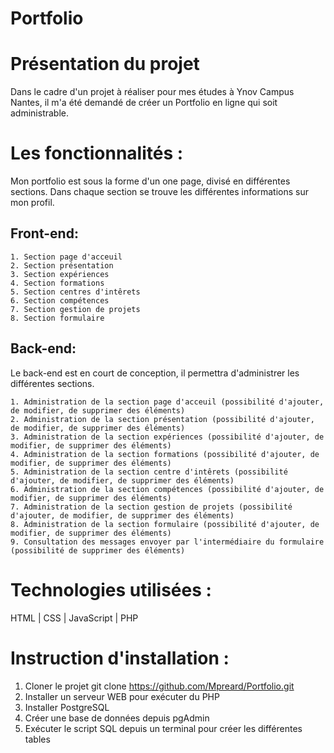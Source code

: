 # Portfolio

# Présentation du projet

Dans le cadre d'un projet à réaliser pour mes études à Ynov Campus Nantes, il m'a été demandé de créer un Portfolio en ligne qui soit administrable.

# Les fonctionnalités : 

Mon portfolio est sous la forme d'un one page, divisé en différentes sections. Dans chaque section se trouve les différentes informations sur mon profil.

Front-end:
-

    1. Section page d'acceuil
    2. Section présentation
    3. Section expériences
    4. Section formations
    5. Section centres d'intêrets
    6. Section compétences
    7. Section gestion de projets
    8. Section formulaire
  
  Back-end:
  -
  
  Le back-end est en court de conception, il permettra d'administrer les différentes sections.
  
    1. Administration de la section page d'acceuil (possibilité d'ajouter, de modifier, de supprimer des éléments)
    2. Administration de la section présentation (possibilité d'ajouter, de modifier, de supprimer des éléments)
    3. Administration de la section expériences (possibilité d'ajouter, de modifier, de supprimer des éléments)
    4. Administration de la section formations (possibilité d'ajouter, de modifier, de supprimer des éléments)
    5. Administration de la section centre d'intêrets (possibilité d'ajouter, de modifier, de supprimer des éléments)
    6. Administration de la section compétences (possibilité d'ajouter, de modifier, de supprimer des éléments)
    7. Administration de la section gestion de projets (possibilité d'ajouter, de modifier, de supprimer des éléments)
    8. Administration de la section formulaire (possibilité d'ajouter, de modifier, de supprimer des éléments)
    9. Consultation des messages envoyer par l'intermédiaire du formulaire (possibilité de supprimer des éléments)
  
  # Technologies utilisées :
  
  HTML | CSS | JavaScript | PHP
  
  # Instruction d'installation : 
  
  1. Cloner le projet git clone https://github.com/Mpreard/Portfolio.git
  2. Installer un serveur WEB pour exécuter du PHP
  3. Installer PostgreSQL
  4. Créer une base de données depuis pgAdmin
  5. Exécuter le script SQL depuis un terminal pour créer les différentes tables
  
  
  
